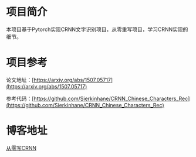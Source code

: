 # 项目简介
本项目基于Pytorch实现CRNN文字识别项目，从零重写项目，学习CRNN实现的细节。

# 项目参考
论文地址：[https://arxiv.org/abs/1507.05717](https://arxiv.org/abs/1507.05717)

参考代码：[https://github.com/Sierkinhane/CRNN_Chinese_Characters_Rec](https://github.com/Sierkinhane/CRNN_Chinese_Characters_Rec)

# 博客地址
[从零写CRNN](https://blog.csdn.net/qq_37668436/article/details/113642808)
